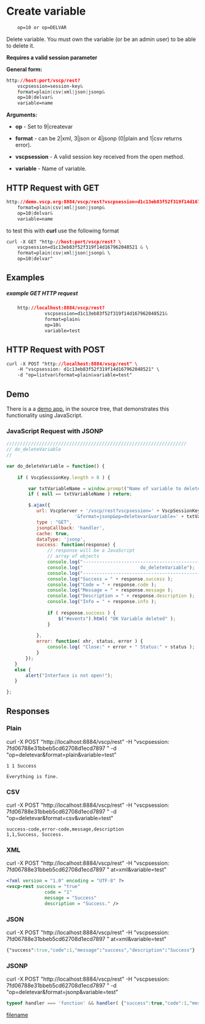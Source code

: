 # Create variable

```css
    op=10 or op=DELVAR
```  
    
Delete variable. You must own the variable (or be an admin user) to be able to delete it.

**Requires a valid session parameter**

**General form:**

```css
http://host:port/vscp/rest?
    vscpsession=session-key& 
    format=plain|csv|xml|json|jsonp&
    op=10|delvar&
    variable=name   
```

**Arguments:**


*  **op** - Set to 9|createvar

*  **format** - can be 2|xml, 3|json or 4|jsonp (0|plain and 1|csv returns error).

*  **vscpsession** - A valid session key received from the open method.

*  **variable** - Name of variable.
    
## HTTP Request with GET

```css
http://demo.vscp.org:8884/vscp/rest?vscpsession=d1c13eb83f52f319f14d167962048521& 
    format=plain|csv|xml|json|jsonp&
    op=10|delvar&
    variable=name  
```

to test this with **curl** use the following format

```css
curl -X GET "http://host:port/vscp/rest? \
    vscpsession=d1c13eb83f52f319f14d167962048521 & \
    format=plain|csv|xml|json|jsonp& \
    op=10|delvar"
```


## Examples

##### example GET HTTP request

```css
    http://localhost:8884/vscp/rest?  
              vscpsession=d1c13eb83f52f319f14d167962048521&
              format=plain&
              op=10&
              variable=test
```  

## HTTP Request with POST

```css
curl -X POST "http://localhost:8884/vscp/rest" \
    -H "vscpsession: d1c13eb83f52f319f14d167962048521" \ 
    -d "op=listvar&format=plain&variable=test"     
```

## Demo

There is a a [demo app.](https://github.com/grodansparadis/vscp-ux/tree/master/rest) in the source tree, that demonstrates this functionality using JavaScript.

### JavaScript Request with JSONP

```javascript
//////////////////////////////////////////////////////////////////
// do_deleteVariable
//

var do_deleteVariable = function() {
						
    if ( VscpSessionKey.length > 0 ) {

        var txtVariableName = window.prompt("Name of variable to delete:","test");
        if ( null == txtVariableName ) return;			

        $.ajax({
           url: VscpServer + '/vscp/rest?vscpsession=' + VscpSessionKey + 
                         '&format=jsonp&op=deletevar&variable=' + txtVariableName,
           type : "GET",
           jsonpCallback: 'handler',
           cache: true,
           dataType: 'jsonp',
           success: function(response) {
               // response will be a JavaScript
               // array of objects
               console.log("-----------------------------------------------------------");
               console.log("                     do_deleteVariable");
               console.log("-----------------------------------------------------------");
               console.log("Success = " + response.success ); 
               console.log("Code = " + response.code );
               console.log("Message = " + response.message );
               console.log("Description = " + response.description );
               console.log("Info = " + response.info );
                    		
               if ( response.success ) {
                   $("#events").html( "OK Variable deleted" );
               }
		
           },
           error: function( xhr, status, error ) {
               console.log( "Close:" + error + " Status:" + status );
           }
       });
   }
   else {
       alert("Interface is not open!");
   }

};
```

## Responses

### Plain

curl -X POST "http://localhost:8884/vscp/rest" -H "vscpsession: 7fd06788e31bbeb5cd62708d1ecd7897 " -d "op=deletevar&format=plain&variable=test"

	
	1 1 Success 
	
	Everything is fine.


### CSV

curl -X POST "http://localhost:8884/vscp/rest" -H "vscpsession: 7fd06788e31bbeb5cd62708d1ecd7897 " -d "op=deletevar&format=csv&variable=test"

	
	success-code,error-code,message,description
	1,1,Success, Success.


### XML

curl -X POST "http://localhost:8884/vscp/rest" -H "vscpsession: 7fd06788e31bbeb5cd62708d1ecd7897 " at=xml&variable=test"

```xml
<?xml version = "1.0" encoding = "UTF-8" ?>
<vscp-rest success = "true" 
              code = "1" 
              message = "Success" 
              description = "Success." />
```

### JSON

curl -X POST "http://localhost:8884/vscp/rest" -H "vscpsession: 7fd06788e31bbeb5cd62708d1ecd7897 " at=xml&variable=test"

```css
{"success":true,"code":1,"message":"success","description":"Success"}
```

### JSONP

curl -X POST "http://localhost:8884/vscp/rest" -H "vscpsession: 7fd06788e31bbeb5cd62708d1ecd7897 " -d "op=deletevar&format=jsonp&variable=test"

```javascript
typeof handler === 'function' && handler( {"success":true,"code":1,"message":"success","description":"Success"} );
```



[filename](./bottom_copyright.md ':include')
